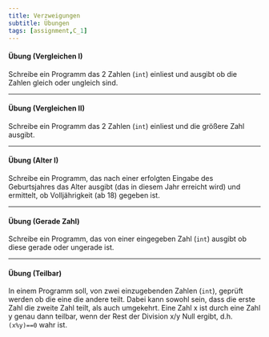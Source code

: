 ```yaml
---
title: Verzweigungen
subtitle: Übungen
tags: [assignment,C_1]
---
```


#### Übung (Vergleichen I)
Schreibe ein Programm das 2 Zahlen (`int`) einliest und ausgibt ob die Zahlen gleich oder ungleich sind.

---

#### Übung (Vergleichen II)
Schreibe ein Programm das 2 Zahlen (`int`) einliest und die größere Zahl ausgibt.

---

#### Übung (Alter I)
Schreibe ein Programm, das nach einer erfolgten Eingabe des Geburtsjahres das Alter ausgibt (das in diesem Jahr erreicht wird) und ermittelt, ob Volljährigkeit (ab 18) gegeben ist. 

---

#### Übung (Gerade Zahl)
Schreibe ein Programm, das von einer eingegeben Zahl (`int`) ausgibt ob diese gerade oder ungerade ist. 

---

#### Übung (Teilbar)
In einem Programm soll, von zwei einzugebenden Zahlen (`int`), geprüft werden ob die eine die andere teilt. Dabei kann sowohl sein, dass die erste Zahl die zweite Zahl teilt, als auch umgekehrt.
Eine Zahl x ist durch eine Zahl y genau dann teilbar, wenn der Rest der Division x/y​ Null ergibt, d.h. `(x%y)==0` wahr ist.





